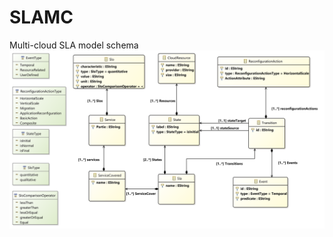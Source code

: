 # SLAMC
Multi-cloud SLA model schema
![alt text](https://github.com/JeremyMechouche/SLAMC/blob/master/diagram/slamc%20class%20diagram.png?raw=true)

